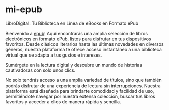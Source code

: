 # mi-epub
LibroDigital: Tu Biblioteca en Línea de eBooks en Formato ePub

Bienvenido a [epub](https://epub.gratis/)! Aquí encontrarás una amplia selección de libros electrónicos en formato ePub, listos para disfrutar en tus dispositivos favoritos.
Desde clásicos literarios hasta las últimas novedades en diversos géneros, nuestra plataforma te ofrece acceso instantáneo a una biblioteca virtual que se adapta a tus gustos e intereses.

Sumérgete en la lectura digital y descubre un mundo de historias cautivadoras con solo unos clics.

No solo tendrás acceso a una amplia variedad de títulos, sino que también podrás disfrutar de una experiencia de lectura sin interrupciones.
Nuestra plataforma está diseñada para brindarte comodidad y facilidad de uso, permitiéndote navegar por nuestra extensa colección, buscar tus libros favoritos y acceder a ellos de manera rápida y sencilla.